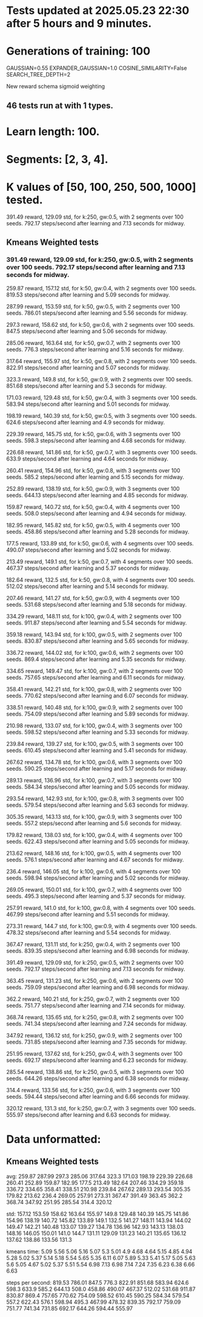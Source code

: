 # Tests updated at 2025.05.23 22:30 after 5 hours and 9 minutes.
# Generations of training: 100
GAUSSIAN=0.55
EXPANDER_GAUSSIAN=1.0
COSINE_SIMILARITY=False
SEARCH_TREE_DEPTH=2

New reward schema
sigmoid weighting
## 46 tests run at with 1 types.
# Learn length: 100.
# Segments: [2, 3, 4].
# K values of [50, 100, 250, 500, 1000] tested.

391.49 reward, 129.09 std, for k:250, gw:0.5, with 2 segments over 100 seeds.  792.17 steps/second after learning and 7.13 seconds for midway.


## Kmeans Weighted tests
### 391.49 reward, 129.09 std, for k:250, gw:0.5, with 2 segments over 100 seeds.  792.17 steps/second after learning and 7.13 seconds for midway.

259.87 reward, 157.12 std, for k:50, gw:0.4, with 2 segments over 100 seeds.  819.53 steps/second after learning and 5.09 seconds for midway.

287.99 reward, 153.59 std, for k:50, gw:0.5, with 2 segments over 100 seeds.  786.01 steps/second after learning and 5.56 seconds for midway.

297.3 reward, 158.62 std, for k:50, gw:0.6, with 2 segments over 100 seeds.  847.5 steps/second after learning and 5.06 seconds for midway.

285.06 reward, 163.64 std, for k:50, gw:0.7, with 2 segments over 100 seeds.  776.3 steps/second after learning and 5.16 seconds for midway.

317.64 reward, 155.97 std, for k:50, gw:0.8, with 2 segments over 100 seeds.  822.91 steps/second after learning and 5.07 seconds for midway.

323.3 reward, 149.8 std, for k:50, gw:0.9, with 2 segments over 100 seeds.  851.68 steps/second after learning and 5.3 seconds for midway.

171.03 reward, 129.48 std, for k:50, gw:0.4, with 3 segments over 100 seeds.  583.94 steps/second after learning and 5.01 seconds for midway.

198.19 reward, 140.39 std, for k:50, gw:0.5, with 3 segments over 100 seeds.  624.6 steps/second after learning and 4.9 seconds for midway.

229.39 reward, 145.75 std, for k:50, gw:0.6, with 3 segments over 100 seeds.  598.3 steps/second after learning and 4.68 seconds for midway.

226.68 reward, 141.86 std, for k:50, gw:0.7, with 3 segments over 100 seeds.  633.9 steps/second after learning and 4.64 seconds for midway.

260.41 reward, 154.96 std, for k:50, gw:0.8, with 3 segments over 100 seeds.  585.2 steps/second after learning and 5.15 seconds for midway.

252.89 reward, 138.19 std, for k:50, gw:0.9, with 3 segments over 100 seeds.  644.13 steps/second after learning and 4.85 seconds for midway.

159.87 reward, 140.72 std, for k:50, gw:0.4, with 4 segments over 100 seeds.  508.0 steps/second after learning and 4.94 seconds for midway.

182.95 reward, 145.82 std, for k:50, gw:0.5, with 4 segments over 100 seeds.  458.86 steps/second after learning and 5.28 seconds for midway.

177.5 reward, 133.89 std, for k:50, gw:0.6, with 4 segments over 100 seeds.  490.07 steps/second after learning and 5.02 seconds for midway.

213.49 reward, 149.1 std, for k:50, gw:0.7, with 4 segments over 100 seeds.  467.37 steps/second after learning and 5.37 seconds for midway.

182.64 reward, 132.5 std, for k:50, gw:0.8, with 4 segments over 100 seeds.  512.02 steps/second after learning and 5.14 seconds for midway.

207.46 reward, 141.27 std, for k:50, gw:0.9, with 4 segments over 100 seeds.  531.68 steps/second after learning and 5.18 seconds for midway.

334.29 reward, 148.11 std, for k:100, gw:0.4, with 2 segments over 100 seeds.  911.87 steps/second after learning and 5.54 seconds for midway.

359.18 reward, 143.94 std, for k:100, gw:0.5, with 2 segments over 100 seeds.  830.87 steps/second after learning and 5.65 seconds for midway.

336.72 reward, 144.02 std, for k:100, gw:0.6, with 2 segments over 100 seeds.  869.4 steps/second after learning and 5.35 seconds for midway.

334.65 reward, 149.47 std, for k:100, gw:0.7, with 2 segments over 100 seeds.  757.65 steps/second after learning and 6.11 seconds for midway.

358.41 reward, 142.21 std, for k:100, gw:0.8, with 2 segments over 100 seeds.  770.62 steps/second after learning and 6.07 seconds for midway.

338.51 reward, 140.48 std, for k:100, gw:0.9, with 2 segments over 100 seeds.  754.09 steps/second after learning and 5.89 seconds for midway.

210.98 reward, 133.07 std, for k:100, gw:0.4, with 3 segments over 100 seeds.  598.52 steps/second after learning and 5.33 seconds for midway.

239.84 reward, 139.27 std, for k:100, gw:0.5, with 3 segments over 100 seeds.  610.45 steps/second after learning and 5.41 seconds for midway.

267.62 reward, 134.78 std, for k:100, gw:0.6, with 3 segments over 100 seeds.  590.25 steps/second after learning and 5.17 seconds for midway.

289.13 reward, 136.96 std, for k:100, gw:0.7, with 3 segments over 100 seeds.  584.34 steps/second after learning and 5.05 seconds for midway.

293.54 reward, 142.93 std, for k:100, gw:0.8, with 3 segments over 100 seeds.  579.54 steps/second after learning and 5.63 seconds for midway.

305.35 reward, 143.13 std, for k:100, gw:0.9, with 3 segments over 100 seeds.  557.2 steps/second after learning and 5.6 seconds for midway.

179.82 reward, 138.03 std, for k:100, gw:0.4, with 4 segments over 100 seeds.  622.43 steps/second after learning and 5.05 seconds for midway.

213.62 reward, 148.16 std, for k:100, gw:0.5, with 4 segments over 100 seeds.  576.1 steps/second after learning and 4.67 seconds for midway.

236.4 reward, 146.05 std, for k:100, gw:0.6, with 4 segments over 100 seeds.  598.94 steps/second after learning and 5.02 seconds for midway.

269.05 reward, 150.01 std, for k:100, gw:0.7, with 4 segments over 100 seeds.  495.3 steps/second after learning and 5.37 seconds for midway.

257.91 reward, 141.0 std, for k:100, gw:0.8, with 4 segments over 100 seeds.  467.99 steps/second after learning and 5.51 seconds for midway.

273.31 reward, 144.7 std, for k:100, gw:0.9, with 4 segments over 100 seeds.  478.32 steps/second after learning and 5.54 seconds for midway.

367.47 reward, 131.11 std, for k:250, gw:0.4, with 2 segments over 100 seeds.  839.35 steps/second after learning and 6.98 seconds for midway.

391.49 reward, 129.09 std, for k:250, gw:0.5, with 2 segments over 100 seeds.  792.17 steps/second after learning and 7.13 seconds for midway.

363.45 reward, 131.23 std, for k:250, gw:0.6, with 2 segments over 100 seeds.  759.09 steps/second after learning and 6.98 seconds for midway.

362.2 reward, 140.21 std, for k:250, gw:0.7, with 2 segments over 100 seeds.  751.77 steps/second after learning and 7.14 seconds for midway.

368.74 reward, 135.65 std, for k:250, gw:0.8, with 2 segments over 100 seeds.  741.34 steps/second after learning and 7.24 seconds for midway.

347.92 reward, 136.12 std, for k:250, gw:0.9, with 2 segments over 100 seeds.  731.85 steps/second after learning and 7.35 seconds for midway.

251.95 reward, 137.62 std, for k:250, gw:0.4, with 3 segments over 100 seeds.  692.17 steps/second after learning and 6.23 seconds for midway.

285.54 reward, 138.86 std, for k:250, gw:0.5, with 3 segments over 100 seeds.  644.26 steps/second after learning and 6.38 seconds for midway.

314.4 reward, 133.56 std, for k:250, gw:0.6, with 3 segments over 100 seeds.  594.44 steps/second after learning and 6.66 seconds for midway.

320.12 reward, 131.3 std, for k:250, gw:0.7, with 3 segments over 100 seeds.  555.97 steps/second after learning and 6.63 seconds for midway.


# Data unformatted:



## Kmeans Weighted tests
avg:
259.87
287.99
297.3
285.06
317.64
323.3
171.03
198.19
229.39
226.68
260.41
252.89
159.87
182.95
177.5
213.49
182.64
207.46
334.29
359.18
336.72
334.65
358.41
338.51
210.98
239.84
267.62
289.13
293.54
305.35
179.82
213.62
236.4
269.05
257.91
273.31
367.47
391.49
363.45
362.2
368.74
347.92
251.95
285.54
314.4
320.12

std:
157.12
153.59
158.62
163.64
155.97
149.8
129.48
140.39
145.75
141.86
154.96
138.19
140.72
145.82
133.89
149.1
132.5
141.27
148.11
143.94
144.02
149.47
142.21
140.48
133.07
139.27
134.78
136.96
142.93
143.13
138.03
148.16
146.05
150.01
141.0
144.7
131.11
129.09
131.23
140.21
135.65
136.12
137.62
138.86
133.56
131.3

kmeans time:
5.09
5.56
5.06
5.16
5.07
5.3
5.01
4.9
4.68
4.64
5.15
4.85
4.94
5.28
5.02
5.37
5.14
5.18
5.54
5.65
5.35
6.11
6.07
5.89
5.33
5.41
5.17
5.05
5.63
5.6
5.05
4.67
5.02
5.37
5.51
5.54
6.98
7.13
6.98
7.14
7.24
7.35
6.23
6.38
6.66
6.63

steps per second:
819.53
786.01
847.5
776.3
822.91
851.68
583.94
624.6
598.3
633.9
585.2
644.13
508.0
458.86
490.07
467.37
512.02
531.68
911.87
830.87
869.4
757.65
770.62
754.09
598.52
610.45
590.25
584.34
579.54
557.2
622.43
576.1
598.94
495.3
467.99
478.32
839.35
792.17
759.09
751.77
741.34
731.85
692.17
644.26
594.44
555.97
